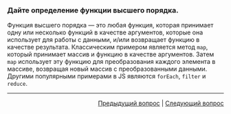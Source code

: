 ### Дайте определение функции высшего порядка.

Функция высшего порядка — это любая функция, которая принимает одну или несколько функций в качестве аргументов, которые она использует для работы с данными, и/или возвращает функцию в качестве результата.
Классическим примером является метод `map`, который принимает массив и функцию в качестве аргументов. Затем `map` использует эту функцию для преобразования каждого элемента в массиве, возвращая новый массив с преобразованными данными. Другими популярными примерами в JS являются `forEach`, `filter` и `reduce`.

---

<div align="right">
<a href="43.md">Предыдущий вопрос</a> | <a href="45.md">Следующий вопрос</a>
</div>

